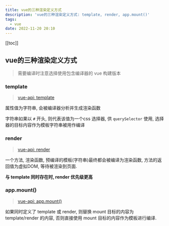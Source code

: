 ```yaml
---
title: vue的三种渲染定义方式
description: 'vue的三种渲染定义方式: template, render, app.mount()'
tags:
  - vue
date: 2022-11-20 20:10
---
```


[[toc]]

## vue的三种渲染定义方式

> 需要编译时注意选择使用包含编译器的 vue 构建版本  

### template

> [vue-api: template](https://cn.vuejs.org/api/options-rendering.html#template)  

属性值为字符串, 会被编译器分析并生成渲染函数

字符串如果以 `#` 开头, 则代表该值为一个css 选择器, 供 `querySelector` 使用, 选择器的目标内容作为模板字符串被用作编译

### render

> [vue-api: render](https://cn.vuejs.org/api/options-rendering.html#render)  

一个方法, 渲染函数, 预编译的模板(字符串)最终都会被编译为渲染函数,
方法的返回值为虚拟DOM, 等待被渲染到页面.

**与 template 同时存在时, render 优先级更高**

### app.mount()

> [vue-api: app.mount()](https://cn.vuejs.org/api/application.html#app-mount)  

如果同时定义了 template 或 render, 则替换 mount 目标的内容为 template/render 的内容,
否则直接使用 mount 目标的内容作为模板进行编译.

